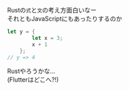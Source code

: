 Rustの`式`と`文`の考え方面白いなー  
それともJavaScriptにもあったりするのか
```rust
let y = {
        let x = 3;
        x + 1
    };
// y => 4
```

Rustやろうかな...  
(Flutterはどこへ?!)
